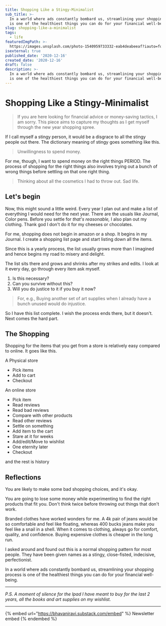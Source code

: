 ```yaml
---
title: Shopping Like a Stingy-Minimalist
sub_title: >-
  In a world where ads constantly bombard us, streamlining your shopping process
  is one of the healthiest things you can do for your financial well-being.
slug: shopping-like-a-minimalist
tags:
  - life
featuredImgPath: >-
  https://images.unsplash.com/photo-1540959733332-eab4deabeeaf?iauto=format&fit=crop&w=1371&q=390
isexternal: true
published_date: '2020-12-16'
created_date: '2020-12-16'
draft: false
description: >-
  In a world where ads constantly bombard us, streamlining your shopping process
  is one of the healthiest things you can do for your financial well-being.
---
```


# Shopping Like a Stingy-Minimalist

> If you are here looking for financial advice or money-saving tactics, I am sorry. This piece aims to capture my thoughts as I get myself through the new year shopping spree.

If I call myself a stingy person, it would be a disgrace to all the stingy people out there. The dictionary meaning of stingy goes something like this.

> Unwillingness to spend money.

For me, though, I want to spend money on the right things PERIOD. The process of shopping for the right things also involves trying out a bunch of wrong things before settling on that one right thing.

> Thinking about all the cosmetics I had to throw out. Sad life.

## Let's begin

Now, this might sound a little weird. Every year I plan out and make a list of everything I would need for the next year. There are the usuals like Journal, Color pens. Before you settle for _that's reasonable,_ I also plan out my clothing. Thank god I don't do it for my cheeses or chocolates.

For me, shopping does not begin in amazon or a shop. It begins in my Journal. I create a shopping list page and start listing down all the items.

Since this is a yearly process, the list usually grows more than I imagined and hence begins my road to misery and delight.

The list sits there and grows and shrinks after my strikes and edits. I look at it every day, go through every item ask myself.

1. Is this necessary?
2. Can you survive without this?
3. Will you do justice to it if you buy it now?

> For, e.g., Buying another set of art supplies when I already have a bunch unused would do injustice.

So I have this list complete. I wish the process ends there, but it doesn't. Next comes the hard part.

## The Shopping

Shopping for the items that you get from a store is relatively easy compared to online. It goes like this.

A Physical store

* Pick items
* Add to cart
* Checkout

An online store

* Pick item
* Read reviews
* Read bad reviews
* Compare with other products
* Read other reviews
* Settle on something
* Add item to the cart
* Stare at it for weeks
* Add/edit/Move to wishlist
* One eternity later
* Checkout

and the rest is history

## Reflections

You are likely to make some bad shopping choices, and it's okay.

You are going to lose some money while experimenting to find the right products that fit you. Don't think twice before throwing out things that don't work.

Branded clothes have worked wonders for me. A 4k pair of jeans would be so comfortable and feel like floating, whereas 400 bucks jeans make you feel like a snail in a shell. When it comes to clothing, always go for comfort, quality, and confidence. Buying expensive clothes is cheaper in the long run.

I asked around and found out this is a normal shopping pattern for most people. They have been given names as a stingy, close-fisted, indecisive, perfectionist.

In a world where ads constantly bombard us, streamlining your shopping process is one of the healthiest things you can do for your financial well-being.

***

_P.S. A moment of silence for the Ipad I have meant to buy for the last 2 years, all the books and art supplies on my wishlist._

***

{% embed url="https://bhavaniravi.substack.com/embed" %}
Newsletter embed
{% endembed %}
